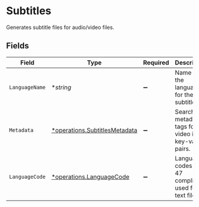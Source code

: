 # Subtitles

Generates subtitle files for audio/video files.



## Fields

| Field                                                                         | Type                                                                          | Required                                                                      | Description                                                                   | Example                                                                       |
| ----------------------------------------------------------------------------- | ----------------------------------------------------------------------------- | ----------------------------------------------------------------------------- | ----------------------------------------------------------------------------- | ----------------------------------------------------------------------------- |
| `LanguageName`                                                                | **string*                                                                     | :heavy_minus_sign:                                                            | Name of the language for the subtitles.                                       | english                                                                       |
| `Metadata`                                                                    | [*operations.SubtitlesMetadata](../../models/operations/subtitlesmetadata.md) | :heavy_minus_sign:                                                            | Searchable metadata tags for the video in key-value pairs.                    | {<br/>"key1": "value1"<br/>}                                                  |
| `LanguageCode`                                                                | [*operations.LanguageCode](../../models/operations/languagecode.md)           | :heavy_minus_sign:                                                            | Language codes (BCP 47 compliant) used for text files.<br/>                   | en                                                                            |